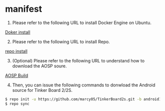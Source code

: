 # manifest

1. Please refer to the following URL to install Docker Engine on Ubuntu.

[Doker install](https://docs.docker.com/engine/install/ubuntu/)

2. Please refer to the following URL to install Repo. 

[repo install](https://source.android.com/setup/develop#installing-repo)

3. (Optional) Please refer to the following URL to understand how to download the AOSP soure.

[AOSP Build](https://source.android.com/setup/build/downloading)

4. Then, you can issue the following commands to donwload the Android source for Tinker Board 2/2S.

```bash
$ repo init -u https://github.com/marcy05/TinkerBoard2s.git -b android14-rk3399 -m tinker_board_2-android14-0.0.1.xml
$ repo sync
```
